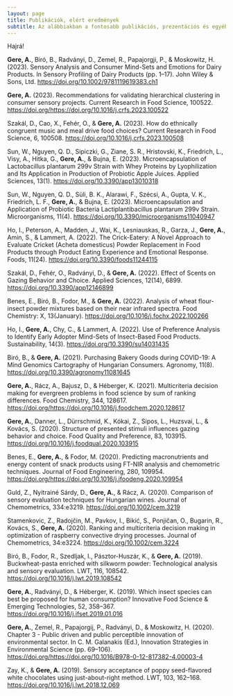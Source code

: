 ```yaml
---
layout: page
title: Publikációk, elért eredmények
subtitle: Az alábbiakban a fontosabb publikációs, prezentációs és egyéb megemlítendő tevékenységemet láthatod.
---
```


Hajrá!

**Gere, A.**, Biró, B., Radványi, D., Zemel, R., Papajorgji, P., & Moskowitz, H. (2023). 
Sensory Analysis and Consumer Mind-Sets and Emotions for Dairy Products. 
In Sensory Profiling of Dairy Products (pp. 1–17). John Wiley & Sons, Ltd. https://doi.org/10.1002/9781119619383.ch1

**Gere, A.** (2023). 
Recommendations for validating hierarchical clustering in consumer sensory projects. 
Current Research in Food Science, 100522. https://doi.org/https://doi.org/10.1016/j.crfs.2023.100522

Szakál, D., Cao, X., Fehér, O., & **Gere, A.** (2023). 
How do ethnically congruent music and meal drive food choices? 
Current Research in Food Science, 6, 100508. https://doi.org/10.1016/j.crfs.2023.100508

Sun, W., Nguyen, Q. D., Sipiczki, G., Ziane, S. R., Hristovski, K., Friedrich, L., Visy, A., Hitka, G., **Gere, A.**, & Bujna, E. (2023). 
Microencapsulation of Lactobacillus plantarum 299v Strain with Whey Proteins by Lyophilization and Its Application in Production of Probiotic Apple Juices.
Applied Sciences, 13(1). https://doi.org/10.3390/app13010318

Sun, W., Nguyen, Q. D., Süli, B. K., Alarawi, F., Szécsi, A., Gupta, V. K., Friedrich, L. F., **Gere, A.**, & Bujna, E. (2023). 
Microencapsulation and Application of Probiotic Bacteria Lactiplantibacillus plantarum 299v Strain. 
Microorganisms, 11(4). https://doi.org/10.3390/microorganisms11040947

Ho, I., Peterson, A., Madden, J., Wai, K., Lesniauskas, R., Garza, J., **Gere, A.**, Amin, S., & Lammert, A. (2022). 
The Crick-Eatery: A Novel Approach to Evaluate Cricket (Acheta domesticus) Powder Replacement in Food Products through Product Eating Experience and Emotional Response. 
Foods, 11(24). https://doi.org/10.3390/foods11244115

Szakál, D., Fehér, O., Radványi, D., & **Gere, A.** (2022). 
Effect of Scents on Gazing Behavior and Choice. 
Applied Sciences, 12(14), 6899. https://doi.org/10.3390/app12146899

Benes, E., Biró, B., Fodor, M., & **Gere, A.** (2022). 
Analysis of wheat flour-insect powder mixtures based on their near infrared spectra. 
Food Chemistry: X, 13(January). https://doi.org/10.1016/j.fochx.2022.100266

Ho, I., **Gere, A.**, Chy, C., & Lammert, A. (2022). 
Use of Preference Analysis to Identify Early Adopter Mind-Sets of Insect-Based Food Products. 
Sustainability, 14(3). https://doi.org/10.3390/su14031435

Biró, B., & **Gere, A.** (2021). 
Purchasing Bakery Goods during COVID-19: A Mind Genomics Cartography of Hungarian Consumers. 
Agronomy, 11(8). https://doi.org/10.3390/agronomy11081645

**Gere, A.**, Rácz, A., Bajusz, D., & Héberger, K. (2021). 
Multicriteria decision making for evergreen problems in food science by sum of ranking differences. 
Food Chemistry, 344, 128617. https://doi.org/https://doi.org/10.1016/j.foodchem.2020.128617

**Gere, A.**, Danner, L., Dürrschmid, K., Kókai, Z., Sipos, L., Huzsvai, L., & Kovács, S. (2020). 
Structure of presented stimuli influences gazing behavior and choice. 
Food Quality and Preference, 83, 103915. https://doi.org/10.1016/j.foodqual.2020.103915

Benes, E., **Gere, A.**, & Fodor, M. (2020). 
Predicting macronutrients and energy content of snack products using FT-NIR analysis and chemometric techniques. 
Journal of Food Engineering, 280, 109954. https://doi.org/https://doi.org/10.1016/j.jfoodeng.2020.109954

Guld, Z., Nyitrainé Sárdy, D., **Gere, A.**, & Rácz, A. (2020). 
Comparison of sensory evaluation techniques for Hungarian wines. 
Journal of Chemometrics, 334:e3219. https://doi.org/10.1002/cem.3219

Stamenkovic, Z., Radojčin, M., Pavkov, I., Bikić, S., Ponjičan, O., Bugarin, R., Kovács, S., **Gere, A.** (2020). 
Ranking and multicriteria decision making in optimization of raspberry convective drying processes. 
Journal of Chemometrics, 34:e3224. https://doi.org/10.1002/cem.3224

Biró, B., Fodor, R., Szedljak, I., Pásztor-Huszár, K., & **Gere, A.** (2019). 
Buckwheat-pasta enriched with silkworm powder: Technological analysis and sensory evaluation. 
LWT, 116, 108542. https://doi.org/10.1016/j.lwt.2019.108542

**Gere, A.**, Radványi, D., & Héberger, K. (2019). 
Which insect species can best be proposed for human consumption? 
Innovative Food Science & Emerging Technologies, 52, 358–367. https://doi.org/10.1016/j.ifset.2019.01.016

**Gere, A.**, Zemel, R., Papajorgij, P., Radványi, D., & Moskowitz, H. (2020). 
Chapter 3 - Public driven and public perceptible innovation of environmental sector. 
In C. M. Galanakis (Ed.), Innovation Strategies in Environmental Science (pp. 69–106). 
https://doi.org/https://doi.org/10.1016/B978-0-12-817382-4.00003-4

Zay, K., & **Gere, A.** (2019). 
Sensory acceptance of poppy seed-flavored white chocolates using just-about-right method. 
LWT, 103, 162–168. https://doi.org/10.1016/j.lwt.2018.12.069
